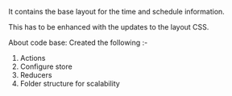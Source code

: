 It contains the base layout for the time and schedule information.

This has to be enhanced with the updates to the layout CSS.

About code base:
Created the following :-
1. Actions
2. Configure store
3. Reducers
4. Folder structure for scalability
